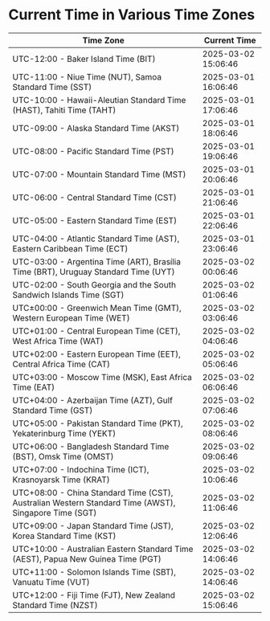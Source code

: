 # Current Time in Various Time Zones

| Time Zone | Current Time |
|-----------|--------------|
| UTC-12:00 - Baker Island Time (BIT) | 2025-03-02 15:06:46 |
| UTC-11:00 - Niue Time (NUT), Samoa Standard Time (SST) | 2025-03-01 16:06:46 |
| UTC-10:00 - Hawaii-Aleutian Standard Time (HAST), Tahiti Time (TAHT) | 2025-03-01 17:06:46 |
| UTC-09:00 - Alaska Standard Time (AKST) | 2025-03-01 18:06:46 |
| UTC-08:00 - Pacific Standard Time (PST) | 2025-03-01 19:06:46 |
| UTC-07:00 - Mountain Standard Time (MST) | 2025-03-01 20:06:46 |
| UTC-06:00 - Central Standard Time (CST) | 2025-03-01 21:06:46 |
| UTC-05:00 - Eastern Standard Time (EST) | 2025-03-01 22:06:46 |
| UTC-04:00 - Atlantic Standard Time (AST), Eastern Caribbean Time (ECT) | 2025-03-01 23:06:46 |
| UTC-03:00 - Argentina Time (ART), Brasília Time (BRT), Uruguay Standard Time (UYT) | 2025-03-02 00:06:46 |
| UTC-02:00 - South Georgia and the South Sandwich Islands Time (SGT) | 2025-03-02 01:06:46 |
| UTC±00:00 - Greenwich Mean Time (GMT), Western European Time (WET) | 2025-03-02 03:06:46 |
| UTC+01:00 - Central European Time (CET), West Africa Time (WAT) | 2025-03-02 04:06:46 |
| UTC+02:00 - Eastern European Time (EET), Central Africa Time (CAT) | 2025-03-02 05:06:46 |
| UTC+03:00 - Moscow Time (MSK), East Africa Time (EAT) | 2025-03-02 06:06:46 |
| UTC+04:00 - Azerbaijan Time (AZT), Gulf Standard Time (GST) | 2025-03-02 07:06:46 |
| UTC+05:00 - Pakistan Standard Time (PKT), Yekaterinburg Time (YEKT) | 2025-03-02 08:06:46 |
| UTC+06:00 - Bangladesh Standard Time (BST), Omsk Time (OMST) | 2025-03-02 09:06:46 |
| UTC+07:00 - Indochina Time (ICT), Krasnoyarsk Time (KRAT) | 2025-03-02 10:06:46 |
| UTC+08:00 - China Standard Time (CST), Australian Western Standard Time (AWST), Singapore Time (SGT) | 2025-03-02 11:06:46 |
| UTC+09:00 - Japan Standard Time (JST), Korea Standard Time (KST) | 2025-03-02 12:06:46 |
| UTC+10:00 - Australian Eastern Standard Time (AEST), Papua New Guinea Time (PGT) | 2025-03-02 14:06:46 |
| UTC+11:00 - Solomon Islands Time (SBT), Vanuatu Time (VUT) | 2025-03-02 14:06:46 |
| UTC+12:00 - Fiji Time (FJT), New Zealand Standard Time (NZST) | 2025-03-02 15:06:46 |
